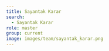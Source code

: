 ```yaml
---
title: Sayantak Karar
search:
  - Sayantak Karar
role: master
group: current
image: images/team/sayantak_karar.png
---
```

